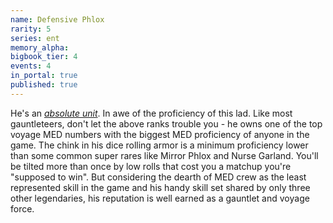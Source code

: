 ```yaml
---
name: Defensive Phlox
rarity: 5
series: ent
memory_alpha:
bigbook_tier: 4
events: 4
in_portal: true
published: true
---
```


He's an [_absolute unit_](https://i.imgur.com/gmWMgNS.png). In awe of the proficiency of this lad. Like most gauntleteers, don't let the above ranks trouble you - he owns one of the top voyage MED numbers with the biggest MED proficiency of anyone in the game. The chink in his dice rolling armor is a minimum proficiency lower than some common super rares like Mirror Phlox and Nurse Garland. You'll be tilted more than once by low rolls that cost you a matchup you're "supposed to win". But considering the dearth of MED crew as the least represented skill in the game and his handy skill set shared by only three other legendaries, his reputation is well earned as a gauntlet and voyage force.
